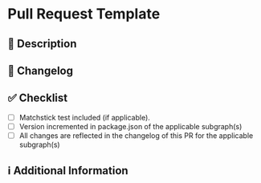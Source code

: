 # Pull Request Template

## 📄 Description

<!--
Provide a concise description of the changes introduced by this PR.
-->

## 📝 Changelog

<!--
**Required**: List all changes using Conventional Commit syntax.
Each entry should start with a type, followed by a colon and a brief description.
These entries will be scraped and included in the release tags.

**Example:**
- `feat: add user authentication module`
- `fix: resolve login issue with special characters`
- `docs: update API usage documentation`
- `perf: improve performance of the login endpoint`
- `test: add unit tests for the authentication module`
- `chore: update dependencies`
- `refactor(carbonProjects)!: removed very important field from entity`

Major changes should be marked with `!` and have a footer the `BREAKING CHANGE:` keyword.

docs: https://www.conventionalcommits.org/en/v1.0.0/#summary

ex: - refactor(carbonProjects)!: removed very important field from entity
-->


## ✅ Checklist


- [ ] Matchstick test included (if applicable).
- [ ] Version incremented in package.json of the applicable subgraph(s)
- [ ] All changes are reflected in the changelog of this PR for the applicable subgraph(s)

## ℹ️ Additional Information

<!--
Provide any additional information or context that may be relevant to this PR.
-->


